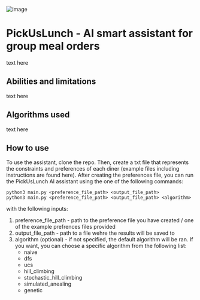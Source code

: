 ![image](https://user-images.githubusercontent.com/36603609/187044513-49cbe2fe-aaeb-4bd2-aafc-7fa452b285ed.png)
# PickUsLunch - AI smart assistant for group meal orders
text here
## Abilities and limitations
text here
## Algorithms used
text here
## How to use
To use the assistant, clone the repo. Then, create a txt file that represents the constraints and preferences of each diner (example files including instructions are found here). After creating the preferences file, you can run the PickUsLunch AI assistant using the one of the following commands:
```
python3 main.py <preference_file_path> <output_file_path>
python3 main.py <preference_file_path> <output_file_path> <algorithm>
```
with the following inputs:
1. preference_file_path - path to the preference file you have created / one of the example prefrences files provided
2. output_file_path - path to a file wehre the results will be saved to
3. algorithm (optional) - if not specified, the default algorithm will be ran. If you want, you can choose a specific algorithm from the following list:
   - naive
   - dfs
   - ucs
   - hill_climbing
   - stochastic_hill_climbing
   - simulated_anealing
   - genetic
